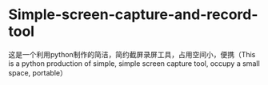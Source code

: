 # Simple-screen-capture-and-record-tool
这是一个利用python制作的简洁，简约截屏录屏工具，占用空间小，便携（This is a python production of simple, simple screen capture tool, occupy a small space, portable）
